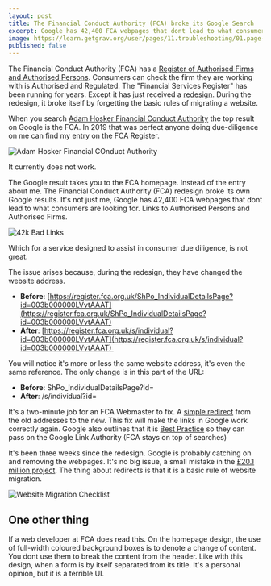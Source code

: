 ```yaml
---
layout: post
title: The Financial Conduct Authority (FCA) broke its Google Search
excerpt: Google has 42,400 FCA webpages that dont lead to what consumers are looking for.
image: https://learn.getgrav.org/user/pages/11.troubleshooting/01.page-not-found/error-404.png
published: false
---
```


The Financial Conduct Authority (FCA) has a [Register of Authorised Firms and Authorised Persons][1]. Consumers can check the firm they are working with is Authorised and Regulated. The "Financial Services Register" has been running for years. Except it has just received a [redesign][2]. During the redesign, it broke itself by forgetting the basic rules of migrating a website.

When you search [Adam Hosker Financial Conduct Authority][3] the top result on Google is the FCA. In 2019 that was perfect anyone doing due-diligence on me can find my entry on the FCA Register. 

![Adam Hosker Financial COnduct Authority](https://hosker.info/images/3-adam-hosker-fca.png "Adam Hosker Financial COnduct Authority")

It currently does not work.

The Google result takes you to the FCA homepage. Instead of the entry about me. The Financial Conduct Authority (FCA) redesign broke its own Google results. It's not just me, Google has 42,400 FCA webpages that dont lead to what consumers are looking for. Links to Authorised Persons and Authorised Firms.

![42k Bad Links](https://hosker.info/images/3-42k-broken-fca-results.png "42k Bad Links")

Which for a service designed to assist in consumer due diligence, is not great.

The issue arises because, during the redesign, they have changed the website address.
* **Before**: [https://register.fca.org.uk/ShPo_IndividualDetailsPage?id=003b000000LVvtAAAT](https://register.fca.org.uk/ShPo_IndividualDetailsPage?id=003b000000LVvtAAAT)
* **After**:  [https://register.fca.org.uk/s/individual?id=003b000000LVvtAAAT](https://register.fca.org.uk/s/individual?id=003b000000LVvtAAAT) 


You will notice it's more or less the same website address, it's even the same reference. The only change is in this part of the URL:
* **Before**: ShPo_IndividualDetailsPage?id=
* **After**: /s/individual?id=

It's a two-minute job for an FCA Webmaster to fix. A [simple redirect][5] from the old addresses to the new. This fix will make the links in Google work correctly again. Google also outlines that it is [Best Practice][4] so they can pass on the Google Link Authority (FCA stays on top of searches)

It's been three weeks since the redesign. Google is probably catching on and removing the webpages. It's no big issue, a small mistake in the [£20.1 million project][6]. The thing about redirects is that it is a basic rule of website migration.

![Website Migration Checklist](https://hosker.info/images/3-migration-checklist.png "Website Migration Checklist")

## One other thing

If a web developer at FCA does read this. On the homepage design, the use of full-width coloured background boxes is to denote a change of content. You dont use them to break the content from the header. Like with this design, when a form is by itself separated from its title. It's a personal opinion, but it is a terrible UI. 

[1]: https://register.fca.org.uk/s/ "Financial Services Register"
[2]: https://www.mortgagesolutions.co.uk/news/2020/07/27/fca-updates-financial-services-register/ "FCA updates financial services register"
[3]: https://www.google.com/search?q=%E2%80%9CAdam+Hosker%E2%80%9D+%E2%80%9CFinancial+Conduct+Authority "Google: Adam Hosker Financial Conduct Authority"
[4]: https://support.google.com/webmasters/answer/6033049?hl=en "Google Site Url Changes"
[5]: https://wpscholar.com/blog/simple-redirects-with-htaccess/ "Simple Webpage Redirects"
[6]: https://citywire.co.uk/wealth-manager/news/fca-readies-8-7m-industry-bill-for-new-financial-register/a1135424 "FCA readies £8.7m industry bill for new financial register"
